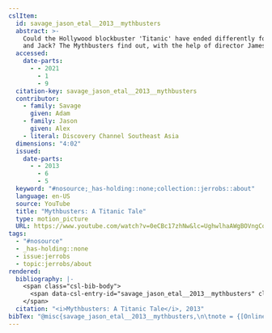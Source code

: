 ```yaml
---
cslItem:
  id: savage_jason_etal__2013__mythbusters
  abstract: >-
    Could the Hollywood blockbuster 'Titanic' have ended differently for Rose
    and Jack? The Mythbusters find out, with the help of director James Cameron.
  accessed:
    date-parts:
      - - 2021
        - 1
        - 9
  citation-key: savage_jason_etal__2013__mythbusters
  contributor:
    - family: Savage
      given: Adam
    - family: Jason
      given: Alex
    - literal: Discovery Channel Southeast Asia
  dimensions: "4:02"
  issued:
    date-parts:
      - - 2013
        - 6
        - 5
  keyword: "#nosource;_has-holding::none;collection::jerrobs::about"
  language: en-US
  source: YouTube
  title: "Mythbusters: A Titanic Tale"
  type: motion_picture
  URL: https://www.youtube.com/watch?v=0eCBc17zhNw&lc=UghwlhaAWgBOVngCoAEC
tags:
  - "#nosource"
  - _has-holding::none
  - issue:jerrobs
  - topic:jerrobs/about
rendered:
  bibliography: |-
    <span class="csl-bib-body">
      <span data-csl-entry-id="savage_jason_etal__2013__mythbusters" class="csl-entry"><i>Mythbusters: A Titanic Tale</i>. 2013, June 5. <a href='https://www.youtube.com/watch?v=0eCBc17zhNw&#38'>https://www.youtube.com/watch?v=0eCBc17zhNw&#38</a>;lc=UghwlhaAWgBOVngCoAEC</span>
    </span>
  citation: "<i>Mythbusters: A Titanic Tale</i>, 2013"
bibTex: "@misc{savage_jason_etal__2013__mythbusters,\n\tnote = {[Online; accessed 2021-01-09]},\n\tyear = {2013},\n\tmonth = {jun 5},\n\ttitle = {Mythbusters: A {Titanic} {Tale}},\n\thowpublished = {https://www.youtube.com/watch?v=0eCBc17zhNw&lc=UghwlhaAWgBOVngCoAEC},\n}\n\n"
---
```

